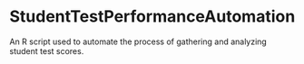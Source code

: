 # StudentTestPerformanceAutomation
An R script used to automate the process of gathering and analyzing student test scores.
